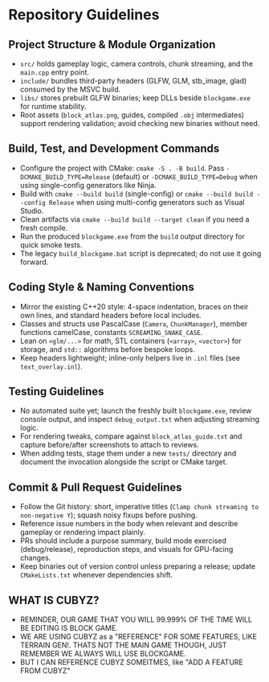 ﻿# Repository Guidelines

## Project Structure & Module Organization
- `src/` holds gameplay logic, camera controls, chunk streaming, and the `main.cpp` entry point.
- `include/` bundles third-party headers (GLFW, GLM, stb_image, glad) consumed by the MSVC build.
- `libs/` stores prebuilt GLFW binaries; keep DLLs beside `blockgame.exe` for runtime stability.
- Root assets (`block_atlas.png`, guides, compiled `.obj` intermediates) support rendering validation; avoid checking new binaries without need.

## Build, Test, and Development Commands
- Configure the project with CMake: `cmake -S . -B build`. Pass `-DCMAKE_BUILD_TYPE=Release` (default) or `-DCMAKE_BUILD_TYPE=Debug` when using single-config generators like Ninja.
- Build with `cmake --build build` (single-config) or `cmake --build build --config Release` when using multi-config generators such as Visual Studio.
- Clean artifacts via `cmake --build build --target clean` if you need a fresh compile.
- Run the produced `blockgame.exe` from the `build` output directory for quick smoke tests.
- The legacy `build_blockgame.bat` script is deprecated; do not use it going forward.

## Coding Style & Naming Conventions
- Mirror the existing C++20 style: 4-space indentation, braces on their own lines, and standard headers before local includes.
- Classes and structs use PascalCase (`Camera`, `ChunkManager`), member functions camelCase, constants `SCREAMING_SNAKE_CASE`.
- Lean on `<glm/...>` for math, STL containers (`<array>`, `<vector>`) for storage, and `std::` algorithms before bespoke loops.
- Keep headers lightweight; inline-only helpers live in `.inl` files (see `text_overlay.inl`).

## Testing Guidelines
- No automated suite yet; launch the freshly built `blockgame.exe`, review console output, and inspect `debug_output.txt` when adjusting streaming logic.
- For rendering tweaks, compare against `block_atlas_guide.txt` and capture before/after screenshots to attach to reviews.
- When adding tests, stage them under a new `tests/` directory and document the invocation alongside the script or CMake target.

## Commit & Pull Request Guidelines
- Follow the Git history: short, imperative titles (`Clamp chunk streaming to non-negative Y`); squash noisy fixups before pushing.
- Reference issue numbers in the body when relevant and describe gameplay or rendering impact plainly.
- PRs should include a purpose summary, build mode exercised (debug/release), reproduction steps, and visuals for GPU-facing changes.
- Keep binaries out of version control unless preparing a release; update `CMakeLists.txt` whenever dependencies shift.

## WHAT IS CUBYZ?
- REMINDER, OUR GAME THAT YOU WILL 99.999% OF THE TIME WILL BE EDITING IS BLOCK GAME.
- WE ARE USING CUBYZ as a "REFERENCE" FOR SOME FEATURES, LIKE TERRAIN GEN!. THATS NOT THE MAIN GAME THOUGH, JUST REMEMBER WE ALWAYS WILL USE BLOCKGAME.
- BUT I CAN REFERENCE CUBYZ SOMEITMES, like "ADD A FEATURE FROM CUBYZ"
